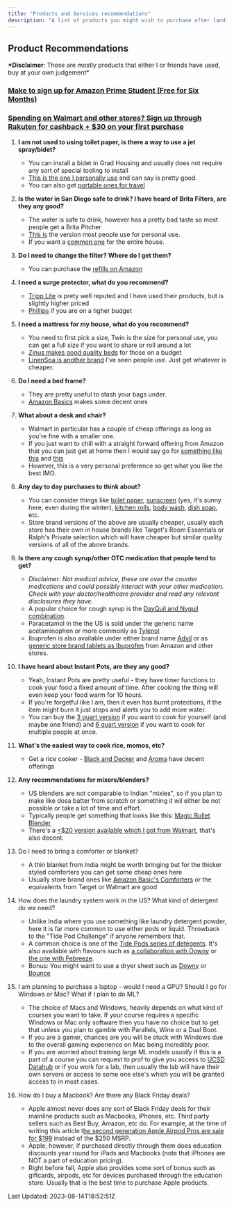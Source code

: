 ```yaml
---
title: "Products and Services recommendations"
description: "A list of products you might wish to purchase after landing here"
---
```


## Product Recommendations

**\*Disclaimer**: These are mostly products that either I or friends have used, buy at your own judgement\*

### [Make to sign up for Amazon Prime Student (Free for Six Months)](https://amzn.to/3QtUOVV)

### [Spending on Walmart and other stores? Sign up through Rakuten for cashback + $30 on your first purchase](https://www.rakuten.com/r/AKSHAY2473?eeid=28187)

1. **I am not used to using toilet paper, is there a way to use a jet spray/bidet?**

   - You can install a bidet in Grad Housing and usually does not require any sort of special tooling to install
   - [This is the one I personally use](https://amzn.to/3YmXCWQ) and can say is pretty good.
   - You can also get [portable ones for travel](https://amzn.to/3YqLWmc)

2. **Is the water in San Diego safe to drink? I have heard of Brita Filters, are they any good?**

   - The water is safe to drink, however has a pretty bad taste so most people get a Brita Pitcher
   - [This is](https://amzn.to/3YlwVSw) the version most people use for personal use.
   - If you want a [common one](https://amzn.to/3YruxtA) for the entire house.

3. **Do I need to change the filter? Where do I get them?**

   - You can purchase the [refills on Amazon](https://www.amazon.com/Brita-35503-Standard-Replacement-Filters/dp/B00004SU18)

4. **I need a surge protector, what do you recommend?**

   - [Tripp Lite](https://amzn.to/45bm4fW) is prety well reputed and I have used their products, but is slightly higher priced
   - [Phillips](https://amzn.to/44TSBrt) if you are on a tigher budget

5. **I need a mattress for my house, what do you recommend?**

   - You need to first pick a size, Twin is the size for personal use, you can get a full size if you want to share or roll around a lot
   - [Zinus makes good quality beds](https://amzn.to/47lm0Mv) for those on a budget
   - [LinenSpa is another brand](https://amzn.to/3QteNV0) I've seen people use. Just get whatever is cheaper.

6. **Do I need a bed frame?**

   - They are pretty useful to stash your bags under.
   - [Amazon Basics](https://amzn.to/458NKCw) makes some decent ones

7. **What about a desk and chair?**

   - Walmart in particular has a couple of cheap offerings as long as you're fine with a smaller one.
   - If you just want to chill with a straight forward offering from Amazon that you can just get at home then I would say go for [something like this](https://amzn.to/3rSvM8G) and [this](https://amzn.to/45eU1fU)
   - However, this is a very personal preference so get what you like the best IMO.

8. **Any day to day purchases to think about?**

   - You can consider things like [toilet paper](https://amzn.to/3qqgqYO), [sunscreen](https://amzn.to/47mgzNr) (yes, it's sunny here, even during the winter), [kitchen rolls](https://amzn.to/3OMbYge), [body wash](https://amzn.to/3Qw2y9W), [dish soap](https://amzn.to/3KA9rU5), etc.
   - Store brand versions of the above are usually cheaper, usually each store has their own in house brands like Target's Room Essentials or Ralph's Private selection which will have cheaper but similar quality versions of all of the above brands.

9. **Is there any cough syrup/other OTC medication that people tend to get?**

   - _Disclaimer: Not medical advice, these are over the counter medications and could possibly interact with your other medication. Check with your doctor/healthcare provider and read any relevant disclosures they have._
   - A popular choice for cough syrup is the [DayQuil and Nyquil combination](https://amzn.to/453jvwP).
   - Paracetamol in the the US is sold under the generic name acetaminophen or more commonly as [Tylenol](https://amzn.to/3DSS39j)
   - Ibuprofen is also available under either brand name [Advil](https://amzn.to/3KxVC8B) or as [generic store brand tablets as Ibuprofen](https://amzn.to/3KzKd8f) from Amazon and other stores.

10. **I have heard about Instant Pots, are they any good?**

    - Yeah, Instant Pots are pretty useful - they have timer functions to cook your food a fixed amount of time. After cooking the thing will even keep your food warm for 10 hours.
    - If you're forgetful like I am, then it even has burnt protections, if the item might burn it just stops and alerts you to add more water.
    - You can buy the [3 quart version](https://amzn.to/3KAsspe) if you want to cook for yourself (and maybe one friend) and [6 quart version](https://amzn.to/44UDBcJ) if you want to cook for multiple people at once.

11. **What's the easiest way to cook rice, momos, etc?**

    - Get a rice cooker - [Black and Decker](https://amzn.to/3KApeSB) and [Aroma](https://amzn.to/3QAb2wS) have decent offerings

12. **Any recommendations for mixers/blenders?**

    - US blenders are not comparable to Indian "mixies", so if you plan to make like dosa batter from scratch or something it wil either be not possible or take a lot of time and effort.
    - Typically people get something that looks like this: [Magic Bullet Blender](https://amzn.to/3DU4FwV)
    - There's a [<$20 version available which I got from Walmart](https://www.walmart.com/ip/Mainstays-Single-Serve-Blender-16-oz-Black-with-one-Travel-Lid/929063007?from=%2Fsearch), that's also decent.

13. Do I need to bring a comforter or blanket?

    - A thin blanket from India might be worth bringing but for the thicker styled comforters you can get some cheap ones here
    - Usually store brand ones like [Amazon Basic's Comforters](https://amzn.to/3YD6wj5) or the equivalents from Target or Walmart are good

14. How does the laundry system work in the US? What kind of detergent do we need?

    - Unlike India where you use something like laundry detergent powder, here it is far more common to use either pods or liquid. Throwback to the "Tide Pod Challenge" if anyone remembers that.
    - A common choice is one of the [Tide Pods series of detegents](https://amzn.to/47xrunv). It's also available with flavours such as [a collaboration with Downy](https://amzn.to/44aMttF) or [the one with Febreeze](https://amzn.to/45khBYM).
    - Bonus: You might want to use a dryer sheet such as [Downy](https://amzn.to/3s62PpT) or [Bounce](https://amzn.to/459eyCX)

15. I am planning to purchase a laptop - would I need a GPU? Should I go for Windows or Mac? What if I plan to do ML?

    - The choice of Macs and Windows, heavily depends on what kind of courses you want to take. If your course requires a specific Windows or Mac only software then you have no choice but to get that unless you plan to gamble with Parallels, Wine or a Dual Boot.
    - If you are a gamer, chances are you will be stuck with Windows due to the overall gaming experience on Mac being incredibly poor.
    - If you are worried about training large ML models _usually_ if this is a part of a course you can request to prof to give you access to [UCSD Datahub](https://datahub.ucsd.edu/hub/login?next=%2Fhub%2F) or if you work for a lab, then usually the lab will have their own servers or access to some one else's which you will be granted access to in most cases.

16. How do I buy a Macbook? Are there any Black Friday deals?

    - Apple almost never does any sort of Black Friday deals for their mainline products such as Macbooks, iPhones, etc. Third party sellers such as Best Buy, Amazon, etc do. For example, at the time of writing this article t[he second generation Apple Airpod Pros are sale for $199](https://amzn.to/47unoN3) instead of the $250 MSRP.
    - Apple, however, if purchased directly through them does education discounts year round for iPads and Macbooks (note that iPhones are NOT a part of education pricing).
    - Right before fall, Apple also provides some sort of bonus such as giftcards, airpods, etc for devices purchased through the education store. Usually that is the best time to purchase Apple products.

Last Updated: 2023-08-14T18:52:51Z
